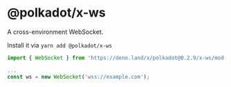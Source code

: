 # @polkadot/x-ws

A cross-environment WebSocket.

Install it via `yarn add @polkadot/x-ws`

```js
import { WebSocket } from 'https://deno.land/x/polkadot@0.2.9/x-ws/mod.ts';

...
const ws = new WebSocket('wss://example.com');
```
